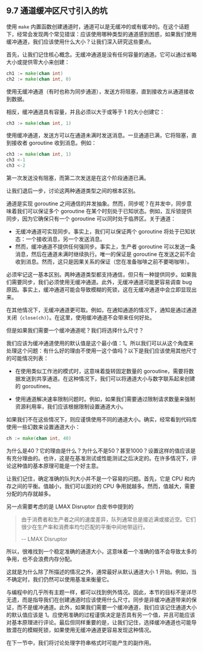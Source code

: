## 9.7 通道缓冲区尺寸引入的坑

使用 `make` 内置函数创建通道时，通道可以是无缓冲的或有缓冲的。在这个话题下，经常会发现两个常见错误：应该使用哪种类型的通道感到困惑，如果我们使用缓冲通道，我们应该使用什么大小？让我们深入研究这些要点。

首先，让我们记住核心概念。无缓冲通道是没有任何容量的通道。它可以通过省略大小或提供零大小来创建：

```go
ch1 := make(chan int)
ch2 := make(chan int, 0)
```

使用无缓冲通道（有时也称为同步通道），发送方将阻塞，直到接收方从通道接收到数据。

相反，缓冲通道具有容量，并且必须以大于或等于 1 的大小创建它：

```go
ch3 := make(chan int, 1)
```

使用缓冲通道，发送方可以在通道未满时发送消息。一旦通道已满，它将阻塞，直到接收者 goroutine 收到消息。例如：

```go
ch3 := make(chan int, 1)
ch3 <-1
ch3 <-2
```

第一次发送没有阻塞，而第二次发送是在这个阶段通道已满。

让我们退后一步，讨论这两种通道类型之间的根本区别。

通道是实现 goroutine 之间通信的并发抽象。然而，同步呢？在并发中，同步意味着我们可以保证多个 goroutine 在某个时刻处于已知状态。例如，互斥锁提供同步，因为它确保只有一个 goroutine 可以同时处于临界区。关于通道：

* 无缓冲通道可实现同步。事实上，我们可以保证两个 goroutine 将处于已知状态：一个接收消息，另一个发送消息。
* 然而，缓冲通道不提供任何强同步。事实上，生产者 goroutine 
可以发送一条消息，然后在通道未满时继续执行。唯一的保证是 
goroutine 在发送之前不会收到消息。然而，这只是因果关系的保证（您在准备咖啡之前不要喝咖啡）。

必须牢记这一基本区别。两种通道类型都支持通信，但只有一种提供同步。如果我们需要同步，我们必须使用无缓冲通道。此外，无缓冲通道可能更容易调查 bug 原因。事实上，缓冲通道可能会导致模糊的死锁，这在无缓冲通道中会立即显现出来。

在其他情况下，无缓冲通道更可取。例如，在通知通道的情况下，通知是通过通道关闭（`close(ch)`）。在这里，使用缓冲通道不会带来任何好处。

但是如果我们需要一个缓冲通道呢？我们将选择什么尺寸？

我们应该为缓冲通道使用的默认值是这个最小值：1。所以我们可以从这个角度来处理这个问题：有什么好的理由不使用一这个值吗？以下是我们应该使用其他尺寸的可能情况列表：

* 在使用类似工作池的模式时，这意味着旋转固定数量的 goroutine，需要将数据发送到共享通道。在这种情况下，我们可以将通道大小与数字联系起来创建的 goroutines。

* 使用通道解决速率限制问题时。例如，如果我们需要通过限制请求数量来强制资源利用率，我们应该根据限制设置通道大小。

如果我们不在这些情况下，则应谨慎使用不同的通道大小。确实，经常看到代码库使用一些幻数来设置通道大小：

```go
ch := make(chan int, 40)
```

为什么是40？它的理由是什么？为什么不是50？甚至1000？设置这样的值应该是有充分理由的。也许，这是在基准测试或性能测试之后决定的。在许多情况下，评论这种值的基本原理可能是一个好主意。

让我们记住，确定准确的队列大小并不是一个容易的问题。首先，它是 CPU 和内存之间的平衡。值越小，我们可以面对的 CPU 争用就越多。然而，值越大，需要分配的内存就越多。

另一点需要考虑的是 LMAX Disruptor 白皮书中提到的

> 由于消费者和生产者之间的速度差异，队列通常总是接近满或接近空。它们很少在生产率和消费率均匀匹配的平衡中间地带运行。
> 
> -- LMAX Disruptor

所以，很难找到一个稳定准确的通道大小，这意味着一个准确的值不会导致太多的争用，也不会浪费内存分配。

这就是为什么除了所描述的情况之外，通常最好从默认通道大小 1 开始。例如，当不确定时，我们仍然可以使用基准来衡量它。

与编程中的几乎所有主题一样，都可以找到例外情况。因此，本节的目标不是详尽无遗，而是指导我们在创建通道时应该使用什么尺寸。同步是非缓冲通道带来的保证，而不是缓冲通道。此外，如果我们需要一个缓冲通道，我们应该记住通道大小的默认值应该是 1。应使用准确的过程谨慎决定是否具有另一个值，并且可能应该对基本原理进行评论。最后但同样重要的是，让我们记住，选择缓冲通道也可能导致潜在的模糊死锁，如果使用无缓冲通道更容易发现这种情况。

在下一节中，我们将讨论处理字符串格式时可能产生的副作用。